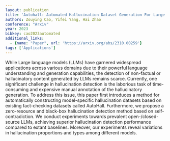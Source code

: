 ```yaml
---
layout: publication
title: 'Autohall: Automated Hallucination Dataset Generation For Large Language Models'
authors: Zouying Cao, Yifei Yang, Hai Zhao
conference: "Arxiv"
year: 2023
bibkey: cao2023automated
additional_links:
  - {name: "Paper", url: 'https://arxiv.org/abs/2310.00259'}
tags: ['Applications']
---
```

While Large language models (LLMs) have garnered widespread applications
across various domains due to their powerful language understanding and
generation capabilities, the detection of non-factual or hallucinatory content
generated by LLMs remains scarce. Currently, one significant challenge in
hallucination detection is the laborious task of time-consuming and expensive
manual annotation of the hallucinatory generation. To address this issue, this
paper first introduces a method for automatically constructing model-specific
hallucination datasets based on existing fact-checking datasets called
AutoHall. Furthermore, we propose a zero-resource and black-box hallucination
detection method based on self-contradiction. We conduct experiments towards
prevalent open-/closed-source LLMs, achieving superior hallucination detection
performance compared to extant baselines. Moreover, our experiments reveal
variations in hallucination proportions and types among different models.
